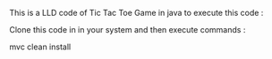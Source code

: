 This is a LLD code of Tic Tac Toe Game in java to execute this code :

Clone this code in in your system and then execute commands :

mvc clean install 



